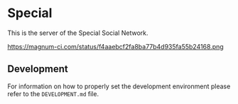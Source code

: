 Special
==

This is the server of the Special Social Network.

https://magnum-ci.com/status/f4aaebcf2fa8ba77b4d935fa55b24168.png

Development
--

For information on how to properly set the development environment
please refer to the `DEVELOPMENT.md` file.
